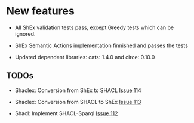 # New features

- All ShEx validation tests pass, except Greedy tests which can be ignored.

- ShEx Semantic Actions implementation finnished and passes the tests

- Updated dependent libraries: cats: 1.4.0 and circe: 0.10.0

TODOs
-----

- Shaclex: Conversion from ShEx to SHACL [Issue 114](https://github.com/labra/shaclex/issues/114)

- Shaclex: Conversion from SHACL to ShEx [Issue 113](https://github.com/labra/shaclex/issues/113)

- Shacl: Implement SHACL-Sparql [Issue 112](https://github.com/labra/shaclex/issues/112)
